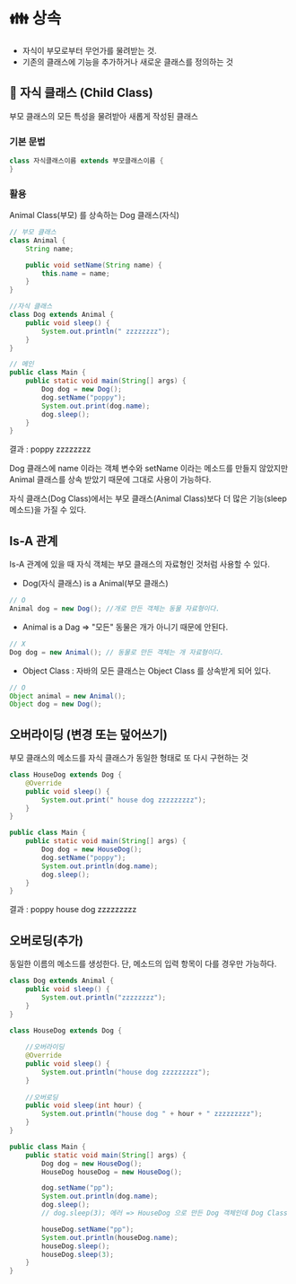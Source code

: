 # 👪 상속

- 자식이 부모로부터 무언가를 물려받는 것.
- 기존의 클래스에 기능을 추가하거나 새로운 클래스를 정의하는 것

## 👶 자식 클래스 (Child Class)

부모 클래스의 모든 특성을 물려받아 새롭게 작성된 클래스

### 기본 문법

```java
class 자식클래스이름 extends 부모클래스이름 {
}
```

### 활용

Animal Class(부모) 를 상속하는 Dog 클래스(자식)

```java
// 부모 클래스
class Animal {
    String name;

    public void setName(String name) {
        this.name = name;
    }
}

//자식 클래스
class Dog extends Animal {
    public void sleep() {
        System.out.println(" zzzzzzzz");
    }
}

// 메인
public class Main {
    public static void main(String[] args) {
        Dog dog = new Dog();
        dog.setName("poppy");
        System.out.print(dog.name);
        dog.sleep();
    }
}
```

결과 : poppy zzzzzzzz

Dog 클래스에 name 이라는 객체 변수와 setName 이라는 메소드를 만들지 않았지만 Animal 클래스를 상속 받았기 때문에 그대로 사용이 가능하다.

자식 클래스(Dog Class)에서는 부모 클래스(Animal Class)보다 더 많은 기능(sleep 메소드)을 가질 수 있다.

## Is-A 관계

Is-A 관계에 있을 때 자식 객체는 부모 클래스의 자료형인 것처럼 사용할 수 있다.

- Dog(자식 클래스) is a Animal(부모 클래스)

```java
// O
Animal dog = new Dog(); //개로 만든 객체는 동물 자료형이다.
```

- Animal is a Dag => "모든" 동물은 개가 아니기 때문에 안된다.

```java
// X
Dog dog = new Animal(); // 동물로 만든 객체는 개 자료형이다.
```

- Object Class : 자바의 모든 클래스는 Object Class 를 상속받게 되어 있다.

```java
// O
Object animal = new Animal();
Object dog = new Dog();
```

## 오버라이딩 (변경 또는 덮어쓰기)

부모 클래스의 메소드를 자식 클래스가 동일한 형태로 또 다시 구현하는 것

```java
class HouseDog extends Dog {
    @Override
    public void sleep() {
        System.out.print(" house dog zzzzzzzzz");
    }
}

public class Main {
    public static void main(String[] args) {
        Dog dog = new HouseDog();
        dog.setName("poppy");
        System.out.println(dog.name);
        dog.sleep();
    }
}
```

결과 : poppy house dog zzzzzzzzz

## 오버로딩(추가)

동일한 이름의 메소드를 생성한다. 단, 메소드의 입력 항목이 다를 경우만 가능하다.

```java
class Dog extends Animal {
    public void sleep() {
        System.out.println("zzzzzzzz");
    }
}

class HouseDog extends Dog {
    
    //오버라이딩
    @Override
    public void sleep() {
        System.out.println("house dog zzzzzzzzz");
    }
    
    //오버로딩
    public void sleep(int hour) {
        System.out.println("house dog " + hour + " zzzzzzzzz");
    }
}

public class Main {
    public static void main(String[] args) {
        Dog dog = new HouseDog();
        HouseDog houseDog = new HouseDog();

        dog.setName("pp");
        System.out.println(dog.name);
        dog.sleep();
        // dog.sleep(3); 에러 => HouseDog 으로 만든 Dog 객체인데 Dog Class 에는 sleep(int) 메소드가 없다

        houseDog.setName("pp");
        System.out.println(houseDog.name);
        houseDog.sleep();
        houseDog.sleep(3);
    }
}
```